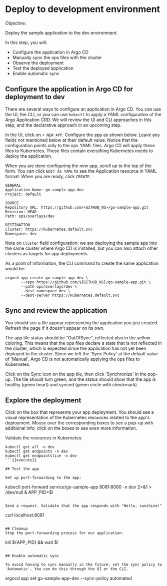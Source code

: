 # Deploy to development environment

Objective:


Deploy the sample application to the dev environment.

In this step, you will:
* Configure the application in Argo CD
* Manually sync the ops files with the cluster
* Observe the deployment
* Test the deployed application
* Enable automatic sync

## Configure the application in Argo CD for deployment to dev

There are several ways to configure an application in Argo CD.
You can use the UI, the CLI, or you can use `kubectl` to apply a YAML configuration of the Argo Application CRD.
We will review the UI and CLI approaches in this step, and the declarative approach in an upcoming step.

In the UI, click on `+ NEW APP`. Configure the app as shown below.
Leave any fields not mentioned below at their default value.
Notice that the configuration points only to the ops YAML files.
Argo CD will apply these files to Kubernetes.
These files contain everything Kubernetes needs to deploy the application.

When you are done configuring the new app, scroll up to the top of the form.
You can click `EDIT AS YAML` to see the Application resource in YAML format.
When you are ready, click `CREATE`.

```
GENERAL
Application Name: go-sample-app-dev
Project: default

SOURCE
Repository URL: https://github.com/<GITHUB_NS>/go-sample-app.git
Revision: HEAD
Path: ops/overlays/dev

DESTINATION
Cluster: https://kubernetes.default.svc
Namespace: dev
```
Note on `Cluster` field configuration: we are deploying the sample app into the same cluster where Argo CD is installed, but you can also attach other clusters as targets for app deployments.

As a point of information, the CLI command to create the same application would be:
```
argocd app create go-sample-app-dev \
       --repo https://github.com/${GITHUB_NS}/go-sample-app.git \
       --path ops/overlays/dev \
       --dest-namespace dev \
       --dest-server https://kubernetes.default.svc
```

## Sync and review the application

You should see a tile appear representing the application you just created.
Refresh the page if it doesn't appear on its own.

The app tile status should be "OutOfSync", reflected also in the yellow coloring.
This means that the ops files declare a state that is not reflected in the cluster, which is expected since the application has not yet been deployed to the cluster.
Since we left the 'Sync Policy' at the default value of 'Manual', Argo CD is not automatically applying the ops files to Kubernetes.

Click on the Sync icon on the app tile, then click 'Synchronize' in the pop-up.
The tile should turn green, and the status should show that the app is healthy (green heart) and synced (green circle with checkmark).

## Explore the deployment

Click on the box that represents your app deployment.
You should see a visual representation of the Kubernetes resources related to the app's deployment.
Mouse over the corresponding boxes to see a pop-up with additional info; click on the boxes to see even more information.

Validate the resources in Kubernetes:
```
kubectl get all -n dev
kubectl get endpoints -n dev
kubectl get endpointslice -n dev
```{{execute}}

## Test the app

Set up port-forwarding to the app:

```
kubectl port-forward service/go-sample-app 8081:8080 -n dev 2>&1 > /dev/null &
APP_PID=$!
```{{execute}}

Send a request. Validate that the app responds with "Hello, sunshine!"

```
curl localhost:8081
```{{execute}}

## Cleanup
Stop the port-forwarding process for our application.

```
kill ${APP_PID} && wait $!
```{{execute}}

## Enable automatic sync

To avoid having to sync manually in the future, set the sync policy to 'Automatic'. You can do this through the UI or the CLI.

```
argocd app set go-sample-app-dev --sync-policy automated
```{{execute}}
